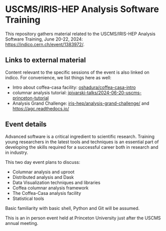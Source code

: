 # USCMS/IRIS-HEP Analysis Software Training

This repository gathers material related to the USCMS/IRIS-HEP Analysis Software Training, June 20-22, 2024: https://indico.cern.ch/event/1383972/.

## Links to external material

Content relevant to the specific sessions of the event is also linked on indico.
For convenience, we list things here as well:

- Intro about coffea-casa facility: [oshadura/coffea-casa-intro](https://github.com/oshadura/coffea-casa-intro)
- columnar analysis tutorial: [jpivarski-talks/2024-06-20-uscms-princeton-tutorial](https://github.com/jpivarski-talks/2024-06-20-uscms-princeton-tutorial)
- Analysis Grand Challenge: [iris-hep/analysis-grand-challenge/](https://github.com/iris-hep/analysis-grand-challenge/) and https://agc.readthedocs.io/

## Event details

Advanced software is a critical ingredient to scientific research. Training young researchers in the latest tools and techniques is an essential part of developing the skills required for a successful career both in research and in industry.

This two day event plans to discuss:

- Columnar analysis and uproot
- Distributed analysis and Dask
- Data Visualization techniques and libraries
- Coffea columnar analysis framework
- The Coffea-Casa analysis facility
- Statistical tools

Basic familiarity with basic shell, Python and Git will be assumed.

This is an in person event held at Princeton University just after the USCMS annual meeting.
